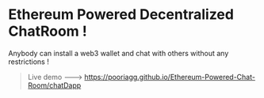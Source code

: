 # Ethereum Powered Decentralized ChatRoom !

Anybody can install a web3 wallet and chat with others without any restrictions !

> Live demo ---> https://pooriagg.github.io/Ethereum-Powered-Chat-Room/chatDapp
